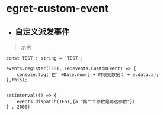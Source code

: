 # egret-custom-event
- ## 自定义派发事件
> 示例
```
const TEST : string = 'TEST';

events.register(TEST, (e:events.CustomEvent) => {
    console.log('在' +Date.now() +'时收到数据：'+ e.data.a);
},this);


setInterval(() => {
    events.dispatch(TEST,{a:"第二个参数是可选参数"})
} , 2000)
```


